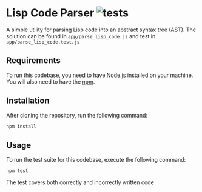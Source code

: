 # Lisp Code Parser ![tests](https://github.com/vladexologija/june-test/actions/workflows/node.js.yml/badge.svg)

A simple utility for parsing Lisp code into an abstract syntax tree (AST). The solution can be found in `app/parse_lisp_code.js` and test in `app/parse_lisp_code.test.js`

## Requirements

To run this codebase, you need to have [Node.js](https://nodejs.org/) installed on your machine. You will also need to have the [npm](https://www.npmjs.com/).

## Installation

After cloning the repository, run the following command:

```bash
npm install
```

## Usage

To run the test suite for this codebase, execute the following command:

```bash
npm test
```

The test covers both correctly and incorrectly written code

